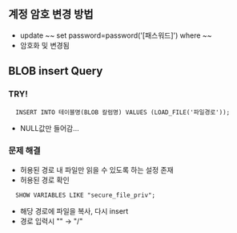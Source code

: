 ## 계정 암호 변경 방법
* update ~~ set password=password('[패스워드]') where ~~
* 암호화 및 변경됨

## BLOB insert Query
### TRY!
```
  INSERT INTO 테이블명(BLOB 칼럼명) VALUES (LOAD_FILE('파일경로'));
```
* NULL값만 들어감...

### 문제 해결
* 허용된 경로 내 파일만 읽을 수 있도록 하는 설정 존재
* 허용된 경로 확인
```
  SHOW VARIABLES LIKE "secure_file_priv";
```
* 해당 경로에 파일을 복사, 다시 insert
* 경로 입력시 "\" → "/"
